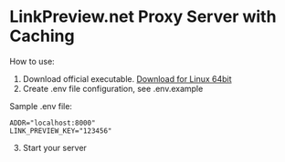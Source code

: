 # LinkPreview.net Proxy Server with Caching


How to use:

1. Download official executable. [Download for Linux 64bit](https://github.com/interactive32/lpproxy/releases/download/v1.0.0/lpproxy-1.0.0.linux-amd64.zip)
2. Create .env file configuration, see .env.example


Sample .env file:

```
ADDR="localhost:8000"
LINK_PREVIEW_KEY="123456"
```

3. Start your server



